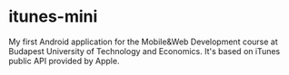 # itunes-mini
My first Android application for the Mobile&amp;Web Development course at Budapest University of Technology and Economics. It's based on iTunes public API provided by Apple.
